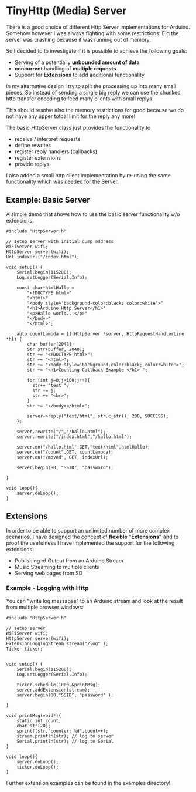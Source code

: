 # TinyHttp (Media) Server

There is a good choice of different Http Server implementations for Arduino. Somehow however I was always fighting with some restrictions: E.g the server was crashing because it was running out of memory.

So I decided to to investigate if it is possible to achieve the following goals:

- Serving of a potentially __unbounded amount of data__ 
- __concurrent__ handling of __multiple requests__.
- Support for __Extensions__ to add additional functionality

In my alternative design I try to split the processing up into many small pieces: So instead of sending a single big reply we can use the chunked http transfer encoding to feed many clients with small replys.  

This should resolve also the memory restrictions for good because we do not have any upper totoal limit for the reply any more! 

The basic HttpServer class just provides the functionality to

- receive / interpret requests
- define rewrites
- register reply handlers (callbacks)
- register extensions
- provide replys 

I also added a small http client implementation by re-using the same functionality which was needed for the Server.

## Example: Basic Server

A simple demo that shows how to use the basic server functionality w/o extensions.

```
#include "HttpServer.h"

// setup server with initial dump address
WiFiServer wifi;
HttpServer server(wifi);
Url indexUrl("/index.html");

void setup() {
    Serial.begin(115200);
    Log.setLogger(Serial,Info);

    const char*htmlHallo = 
        "<!DOCTYPE html>"
        "<html>"
        "<body style='background-color:black; color:white'>"
        "<h1>Arduino Http Server</h1>"
        "<p>Hallo world...</p>"
        "</body>"
        "</html>";

    auto countLambda = [](HttpServer *server, HttpRequestHandlerLine *hl) { 
        char buffer[2048];
        Str str(buffer, 2048);
        str += "<!DOCTYPE html>";
        str += "<html>";
        str += "<body style='background-color:black; color:white'>";
        str += "<h1>Counting Callback Example </h1> ";
        
        for (int j=0;j<100;j++){
          str+= "test ";
          str += j;
          str += "<br>";
        }
        str += "</body></html>";
        
        server->reply("text/html", str.c_str(), 200, SUCCESS);
    };

    server.rewrite("/","/hallo.html");
    server.rewrite("/index.html","/hallo.html");

    server.on("/hallo.html",GET,"text/html",htmlHallo);
    server.on("/count",GET, countLambda);
    server.on("/moved", GET, indexUrl);

    server.begin(80, "SSID", "password");
    
}

void loop(){
    server.doLoop();
}

```
## Extensions

In order to be able to support an unlimited number of more complex scenarios, I have designed the concept of __flexible "Extensions"__ and to proof the usefulness I have implemented the support for the following extensions:

- Publishing of Output from an Arduino Stream 
- Music Streaming to multiple clients
- Serving web pages from SD

### Example - Logging with Http 

You can "write log messages" to an Arduino stream and look at the result from multiple browser windows: 

```
#include "HttpServer.h"

// setup server 
WiFiServer wifi;
HttpServer server(wifi);
ExtensionLoggingStream stream("/log" );
Ticker ticker;


void setup() {
    Serial.begin(115200);
    Log.setLogger(Serial,Info);

    ticker.schedule(1000,&printMsg);
    server.addExtension(stream);
    server.begin(80,"SSID", "password" );
    
}

void printMsg(void*){
    static int count;
    char str[20];
    sprintf(str,"counter: %d",count++);
    stream.println(str); // log to server
    Serial.println(str); // log to Serial
}

void loop(){
    server.doLoop();
    ticker.doLoop();
}

```

Further extension examples can be found in the examples directory!
